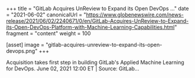 +++
title = "GitLab Acquires UnReview to Expand its Open DevOps ..."
date = "2021-06-02"
canonicalUrl = "https://www.globenewswire.com/news-release/2021/06/02/2240671/0/en/GitLab-Acquires-UnReview-to-Expand-its-Open-DevOps-Platform-with-Machine-Learning-Capabilities.html"
fragment = "content"
weight = 100

[asset]
    image = "gitlab-acquires-unreview-to-expand-its-open-devops.png"
+++

Acquisition takes first step in building GitLab's Applied Machine Learning 
for DevOps. June 02, 2021 12:00 ET | Source: GitLab...
